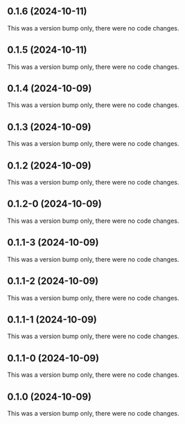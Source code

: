 ## 0.1.6 (2024-10-11)

This was a version bump only, there were no code changes.

## 0.1.5 (2024-10-11)

This was a version bump only, there were no code changes.

## 0.1.4 (2024-10-09)

This was a version bump only, there were no code changes.

## 0.1.3 (2024-10-09)

This was a version bump only, there were no code changes.

## 0.1.2 (2024-10-09)

This was a version bump only, there were no code changes.

## 0.1.2-0 (2024-10-09)

This was a version bump only, there were no code changes.

## 0.1.1-3 (2024-10-09)

This was a version bump only, there were no code changes.

## 0.1.1-2 (2024-10-09)

This was a version bump only, there were no code changes.

## 0.1.1-1 (2024-10-09)

This was a version bump only, there were no code changes.

## 0.1.1-0 (2024-10-09)

This was a version bump only, there were no code changes.

## 0.1.0 (2024-10-09)

This was a version bump only, there were no code changes.